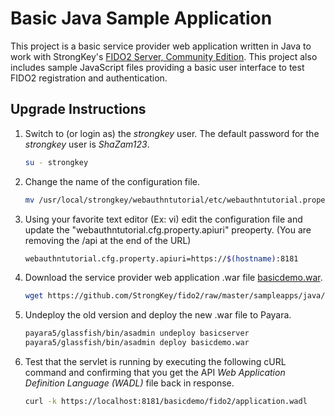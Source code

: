 # Basic Java Sample Application
This project is a basic service provider web application written in Java to work with StrongKey's [FIDO2 Server, Community Edition](https://github.com/StrongKey/fido2). This project also includes sample JavaScript files providing a basic user interface to test FIDO2 registration and authentication.

## Upgrade Instructions

1. Switch to (or login as) the _strongkey_ user. The default password for the _strongkey_ user is _ShaZam123_.

    ```sh
    su - strongkey
    ```

2. Change the name of the configuration file.

    ```sh
    mv /usr/local/strongkey/webauthntutorial/etc/webauthntutorial.properties /usr/local/strongkey/webauthntutorial/etc/webauthntutorial-configuration.properties
    ```

3. Using your favorite text editor (Ex: vi)  edit the configuration file and update the "webauthntutorial.cfg.property.apiuri" preoperty. (You are removing the /api at the end of the URL)

    ```sh
    webauthntutorial.cfg.property.apiuri=https://$(hostname):8181
    ```

4. Download the service provider web application .war file [basicdemo.war](https://github.com/StrongKey/fido2/raw/master/sampleapps/java/basic/basicdemo.war).

    ```sh
    wget https://github.com/StrongKey/fido2/raw/master/sampleapps/java/basic/basicdemo.war
    ```

5. Undeploy the old version and deploy the new .war file to Payara.

    ```sh
    payara5/glassfish/bin/asadmin undeploy basicserver
    payara5/glassfish/bin/asadmin deploy basicdemo.war
    ```

6. Test that the servlet is running by executing the following cURL command and confirming that you get the API _Web Application Definition Language (WADL)_ file back in response.

    ```sh
    curl -k https://localhost:8181/basicdemo/fido2/application.wadl
    ```
